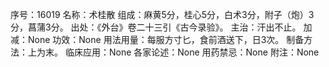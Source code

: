 序号：16019
名称：术桂散
组成：麻黄5分，桂心5分，白术3分，附子（炮）3分，菖蒲3分。
出处：《外台》卷二十三引《古今录验》。
主治：汗出不止。
加减：None
功效：None
用法用量：每服方寸匕，食前酒送下，日3次。
制备方法：上为末。
临床应用：None
各家论述：None
用药禁忌：None
附注：None
